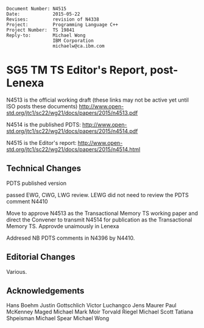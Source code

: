     Document Number: N4515
    Date:            2015-05-22
    Revises:         revision of N4338
    Project:         Programming Language C++
    Project Number:  TS 19841
    Reply-to:        Michael Wong
                     IBM Corporation
                     michaelw@ca.ibm.com

# SG5 TM TS Editor's Report, post-Lenexa

N4513 is the official working draft (these links may not be active yet until ISO posts these documents)
http://www.open-std.org/jtc1/sc22/wg21/docs/papers/2015/n4513.pdf

N4514 is the published PDTS:
http://www.open-std.org/jtc1/sc22/wg21/docs/papers/2015/n4514.pdf

N4515 is the Editor's report:
http://www.open-std.org/jtc1/sc22/wg21/docs/papers/2015/n4514.html

## Technical Changes 

PDTS published version

passed EWG, CWG, LWG review. LEWG did not need to review the PDTS comment N4410

Move to approve N4513 as the Transactional Memory TS working paper and direct the Convener to transmit N4514 for publication as the Transactional Memory TS. Approvde unaimously in Lenexa

Addresed NB PDTS comments in N4396 by N4410.

## Editorial Changes

Various.

## Acknowledgements

Hans Boehm
Justin Gottschlich
Victor Luchangco
Jens Maurer
Paul McKenney
Maged Michael
Mark Moir
Torvald Riegel
Michael Scott
Tatiana Shpeisman
Michael Spear
Michael Wong
